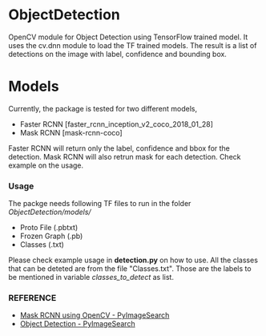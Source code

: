 # ObjectDetection
OpenCV module for Object Detection using TensorFlow trained model. It uses the cv.dnn module to load the TF trained models. 
The result is a list of detections on the image with label, confidence and bounding box. 

# Models
Currently, the package is tested for two different models,
- Faster RCNN [faster_rcnn_inception_v2_coco_2018_01_28]
- Mask RCNN   [mask-rcnn-coco]

Faster RCNN will return only the label, confidence and bbox for the detection. Mask RCNN will also retrun mask for each detection. 
Check example on the usage. 

### Usage
The packge needs following TF files to run in the folder *ObjectDetection/models/*
-   Proto File      (.pbtxt)
-   Frozen Graph    (.pb)
-   Classes         (.txt)

Please check example usage in **detection.py** on how to use.
All the classes that can be deteted are from the file "Classes.txt". Those are the labels to be mentioned in variable *classes_to_detect* as list. 

### REFERENCE
- [Mask RCNN using OpenCV - PyImageSearch](https://www.pyimagesearch.com/2018/11/19/mask-r-cnn-with-opencv/)
- [Object Detection - PyImageSearch](https://www.pyimagesearch.com/2017/09/11/object-detection-with-deep-learning-and-opencv/)